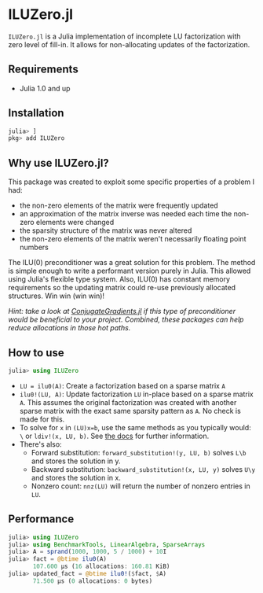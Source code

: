 # ILUZero.jl

`ILUZero.jl` is a Julia implementation of incomplete LU factorization with zero level of fill-in. It allows for non-allocating updates of the factorization.

## Requirements

* Julia 1.0 and up

## Installation

```julia
julia> ]
pkg> add ILUZero
```

## Why use ILUZero.jl?

This package was created to exploit some specific properties of a problem I had:
- the non-zero elements of the matrix were frequently updated
- an approximation of the matrix inverse was needed each time the non-zero elements were changed
- the sparsity structure of the matrix was never altered
- the non-zero elements of the matrix weren't necessarily floating point numbers

The ILU(0) preconditioner was a great solution for this problem. The method is simple enough to write a performant version purely in Julia. This allowed using Julia's flexible type system. Also, ILU(0) has constant memory requirements so the updating matrix could re-use previously allocated structures. Win win (win win)!

_Hint: take a look at [ConjugateGradients.jl](https://github.com/mcovalt/ConjugateGradients.jl) if this type of preconditioner would be beneficial to your project. Combined, these packages can help reduce allocations in those hot paths._



## How to use

```julia
julia> using ILUZero
```

* `LU = ilu0(A)`: Create a factorization based on a sparse matrix `A`
* `ilu0!(LU, A)`: Update factorization `LU` in-place based on a sparse matrix `A`. This assumes the original factorization was created with another sparse matrix with the exact same sparsity pattern as `A`. No check is made for this.
* To solve for `x` in `(LU)x=b`, use the same methods as you typically would: `\` or `ldiv!(x, LU, b)`. See [the docs](https://docs.julialang.org/en/v1/stdlib/LinearAlgebra/) for further information.
* There's also:
  - Forward substitution: `forward_substitution!(y, LU, b)` solves `L\b` and stores the solution in y.
  - Backward substitution: `backward_substitution!(x, LU, y)` solves `U\y` and stores the solution in x.
  - Nonzero count: `nnz(LU)` will return the number of nonzero entries in `LU`.

## Performance

```julia
julia> using ILUZero
julia> using BenchmarkTools, LinearAlgebra, SparseArrays
julia> A = sprand(1000, 1000, 5 / 1000) + 10I
julia> fact = @btime ilu0(A)
       107.600 μs (16 allocations: 160.81 KiB)
julia> updated_fact = @btime ilu0!($fact, $A)
       71.500 μs (0 allocations: 0 bytes)
```
